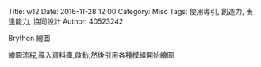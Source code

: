 Title: w12
Date: 2016-11-28 12:00
Category: Misc
Tags: 使用導引, 創造力, 表達能力, 協同設計
Author: 40523242

Brython 繪圖

<!-- PELICAN_END_SUMMARY -->

繪圖流程,導入資料庫,啟動,然後引用各種模組開始繪圖

<!-- 導入 Brython 標準程式庫 -->
<script type="text/javascript" 
    src="https://cdn.rawgit.com/brython-dev/brython/master/www/src/brython_dist.js">
</script>

<pre class="brush: python">

<!-- 啟動 Brython -->
<script>
window.onload=function(){
brython(1);
}
</script>

<canvas id="japanflag3" width="600" height="600"></canvas>
<div id="container3"></div>
<script type="text/python3">
from browser import document as doc
from browser import html
import math
import re
# 準備繪圖畫布
canvas = doc["japanflag3"]
container = doc["container3"]
ctx = canvas.getContext("2d")
# 以下可以利用 ctx 物件進行畫圖

# 水平線
for i in range(5):
    ctx.beginPath()
# 設定線的寬度為 1 個單位
    if i == 0:
        ctx.lineWidth = 7
    else:
        ctx.lineWidth = 1
    ctx.moveTo(99, 100+i*30)
    ctx.lineTo(201, 100+i*30)
    # 設定顏色為藍色, 也可以使用 "rgb(0, 0, 255)" 字串設定顏色值
    ctx.strokeStyle = "blue"
    ctx.stroke()
    ctx.closePath()

# 垂直線
for i in range(6):
    ctx.beginPath()
# 設定線的寬度為 1 個單位
    ctx.lineWidth = 1
    ctx.moveTo(100+i*20, 100)
    ctx.lineTo(100+i*20, 220)
    # 設定顏色為藍色, 也可以使用 "rgb(0, 0, 255)" 字串設定顏色值
    ctx.strokeStyle = "blue"
    ctx.stroke()
    ctx.closePath()

# 1 與 A7
ctx.beginPath()
ctx.fillStyle = 'black'
ctx.strokeStyle = "black"
ctx.font = "15px Arial"
ctx.fillText("A Major", 105, 70)
ctx.arc(140, 145, 9, 0, 2*math.pi, False)
ctx.fill()
ctx.stroke()
ctx.closePath()

ctx.beginPath()
ctx.fillStyle = 'white'
ctx.font = "15px Arial"
ctx.fillText("1", 135, 150)
ctx.fill()
ctx.stroke()
ctx.closePath()


# 2
ctx.beginPath()
ctx.fillStyle = 'black'
ctx.strokeStyle = "black"
ctx.arc(160, 145, 9, 0, 2*math.pi, False)
ctx.fill()
ctx.stroke()
ctx.closePath()

ctx.beginPath()
ctx.fillStyle = 'white'
ctx.font = "16px Arial"
ctx.fillText("2", 155, 150)
ctx.fill()
ctx.stroke()
ctx.closePath()

# 3
ctx.beginPath()
ctx.fillStyle = 'black'
ctx.strokeStyle = "black"
ctx.arc(180, 145, 9, 0, 2*math.pi, False)
ctx.fill()
ctx.stroke()
ctx.closePath()

ctx.beginPath()
ctx.fillStyle = 'white'
ctx.font = "16px Arial"
ctx.fillText("3", 175, 150)
ctx.fill()
ctx.stroke()
ctx.closePath()

# o
ctx.beginPath()
ctx.arc(120, 85, 7, 0, 2*math.pi, False)
ctx.lineWidth =3
ctx.strokeStyle = "black"
ctx.stroke()
ctx.closePath()

# o
ctx.beginPath()
ctx.arc(200, 85, 7, 0, 2*math.pi, False)
ctx.lineWidth =3
ctx.strokeStyle = "black"
ctx.stroke()
ctx.closePath()

# x
ctx.beginPath()
#ctx.arc(50, 85, 7, 0, 2*math.pi, False)
ctx.moveTo(94, 79)
ctx.lineTo(106, 91)
ctx.moveTo(106, 79)
ctx.lineTo(94, 91)
ctx.lineWidth =3
ctx.strokeStyle = "black"
ctx.stroke()
ctx.closePath()

</script>

<canvas id="japanflag3" width="600" height="600"></canvas>
<div id="container3"></div>
<script type="text/python3">
from browser import document as doc
from browser import html
import math
import re
# 準備繪圖畫布
canvas = doc["japanflag3"]
container = doc["container3"]
ctx = canvas.getContext("2d")
# 以下可以利用 ctx 物件進行畫圖

# 水平線
for i in range(5):
    ctx.beginPath()
# 設定線的寬度為 1 個單位
    if i == 0:
        ctx.lineWidth = 7
    else:
        ctx.lineWidth = 1
    ctx.moveTo(229, 100+i*30)
    ctx.lineTo(331, 100+i*30)
    # 設定顏色為藍色, 也可以使用 "rgb(0, 0, 255)" 字串設定顏色值
    ctx.strokeStyle = "blue"
    ctx.stroke()
    ctx.closePath()

# 垂直線
for i in range(6):
    ctx.beginPath()
# 設定線的寬度為 1 個單位
    ctx.lineWidth = 1
    ctx.moveTo(230+i*20, 100)
    ctx.lineTo(230+i*20, 220)
    # 設定顏色為藍色, 也可以使用 "rgb(0, 0, 255)" 字串設定顏色值
    ctx.strokeStyle = "blue"
    ctx.stroke()
    ctx.closePath()

# 1 與 A7
ctx.beginPath()
ctx.fillStyle = 'black'
ctx.strokeStyle = "black"
ctx.font = "15px Arial"
ctx.fillText("C Major", 235, 70)
ctx.arc(310, 115, 9, 0, 2*math.pi, False)
ctx.fill()
ctx.stroke()
ctx.closePath()

ctx.beginPath()
ctx.fillStyle = 'white'
ctx.font = "15px Arial"
ctx.fillText("1", 305, 120)
ctx.fill()
ctx.stroke()
ctx.closePath()


# 2
ctx.beginPath()
ctx.fillStyle = 'black'
ctx.strokeStyle = "black"
ctx.arc(270, 145, 9, 0, 2*math.pi, False)
ctx.fill()
ctx.stroke()
ctx.closePath()

ctx.beginPath()
ctx.fillStyle = 'white'
ctx.font = "16px Arial"
ctx.fillText("2", 265, 150)
ctx.fill()
ctx.stroke()
ctx.closePath()

# 3
ctx.beginPath()
ctx.fillStyle = 'black'
ctx.strokeStyle = "black"
ctx.arc(250, 175, 9, 0, 2*math.pi, False)
ctx.fill()
ctx.stroke()
ctx.closePath()

ctx.beginPath()
ctx.fillStyle = 'white'
ctx.font = "16px Arial"
ctx.fillText("3", 245, 180)
ctx.fill()
ctx.stroke()
ctx.closePath()

# o
ctx.beginPath()
ctx.arc(330, 85, 7, 0, 2*math.pi, False)
ctx.lineWidth =3
ctx.strokeStyle = "black"
ctx.stroke()
ctx.closePath()

# o
ctx.beginPath()
ctx.arc(290, 85, 7, 0, 2*math.pi, False)
ctx.lineWidth =3
ctx.strokeStyle = "black"
ctx.stroke()
ctx.closePath()

# x
ctx.beginPath()
#ctx.arc(50, 85, 7, 0, 2*math.pi, False)
ctx.moveTo(234, 79)
ctx.lineTo(226, 91)
ctx.moveTo(226, 79)
ctx.lineTo(234, 91)
ctx.lineWidth =3
ctx.strokeStyle = "black"
ctx.stroke()
ctx.closePath()

# 以下將 canvas 畫布內容轉為 img tag, 並且顯示在 container 物件
img = canvas.toDataURL("image/png")
# 利用 re.sub, 將原本要直接開圖檔的 data:image 標頭, 改為 data:application/octet-stream, 可直接下載存檔
# 使用 re 模組之前必須先 import re
img = re.sub("^data:image\/[^;]", "data:application/octet-stream", img)
# 宣告 anchor markup attribute download, 可以指定下載儲存檔名
container <= html.A("save image", href=img, download="guitar_chord.png")
</script>

<canvas id="japanflag3" width="600" height="600"></canvas>
<div id="container3"></div>
<script type="text/python3">
from browser import document as doc
from browser import html
import math
import re
# 準備繪圖畫布
canvas = doc["japanflag3"]
container = doc["container3"]
ctx = canvas.getContext("2d")
# 以下可以利用 ctx 物件進行畫圖

# 水平線
for i in range(5):
    ctx.beginPath()
# 設定線的寬度為 1 個單位
    if i == 0:
        ctx.lineWidth = 7
    else:
        ctx.lineWidth = 1
    ctx.moveTo(359, 100+i*30)
    ctx.lineTo(461, 100+i*30)
    # 設定顏色為藍色, 也可以使用 "rgb(0, 0, 255)" 字串設定顏色值
    ctx.strokeStyle = "blue"
    ctx.stroke()
    ctx.closePath()

# 垂直線
for i in range(6):
    ctx.beginPath()
# 設定線的寬度為 1 個單位
    ctx.lineWidth = 1
    ctx.moveTo(360+i*20, 100)
    ctx.lineTo(360+i*20, 220)
    # 設定顏色為藍色, 也可以使用 "rgb(0, 0, 255)" 字串設定顏色值
    ctx.strokeStyle = "blue"
    ctx.stroke()
    ctx.closePath()

# 1 與 A7
ctx.beginPath()
ctx.fillStyle = 'black'
ctx.strokeStyle = "black"
ctx.font = "15px Arial"
ctx.fillText("G Major", 365, 70)
ctx.arc(380, 145, 9, 0, 2*math.pi, False)
ctx.fill()
ctx.stroke()
ctx.closePath()

ctx.beginPath()
ctx.fillStyle = 'white'
ctx.font = "16px Arial"
ctx.fillText("1", 375, 150)
ctx.fill()
ctx.stroke()
ctx.closePath()


# 2
ctx.beginPath()
ctx.fillStyle = 'black'
ctx.strokeStyle = "black"
ctx.arc(360, 175, 9, 0, 2*math.pi, False)
ctx.fill()
ctx.stroke()
ctx.closePath()

ctx.beginPath()
ctx.fillStyle = 'white'
ctx.font = "16px Arial"
ctx.fillText("2", 355, 180)
ctx.fill()
ctx.stroke()
ctx.closePath()

# 3
ctx.beginPath()
ctx.fillStyle = 'black'
ctx.strokeStyle = "black"
ctx.arc(440, 175, 9, 0, 2*math.pi, False)
ctx.fill()
ctx.stroke()
ctx.closePath()

ctx.beginPath()
ctx.fillStyle = 'white'
ctx.font = "16px Arial"
ctx.fillText("3", 435, 180)
ctx.fill()
ctx.stroke()
ctx.closePath()

# 3
ctx.beginPath()
ctx.fillStyle = 'black'
ctx.strokeStyle = "black"
ctx.arc(460, 175, 9, 0, 2*math.pi, False)
ctx.fill()
ctx.stroke()
ctx.closePath()

ctx.beginPath()
ctx.fillStyle = 'white'
ctx.font = "16px Arial"
ctx.fillText("4", 455, 180)
ctx.fill()
ctx.stroke()
ctx.closePath()

# o
ctx.beginPath()
ctx.arc(400, 85, 7, 0, 2*math.pi, False)
ctx.lineWidth =3
ctx.strokeStyle = "black"
ctx.stroke()
ctx.closePath()

# o
ctx.beginPath()
ctx.arc(420, 85, 7, 0, 2*math.pi, False)
ctx.lineWidth =3
ctx.strokeStyle = "black"
ctx.stroke()
ctx.closePath()

</script>

<canvas id="japanflag3" width="600" height="600"></canvas>
<div id="container3"></div>
<script type="text/python3">
from browser import document as doc
from browser import html
import math
import re
# 準備繪圖畫布
canvas = doc["japanflag3"]
container = doc["container3"]
ctx = canvas.getContext("2d")
# 以下可以利用 ctx 物件進行畫圖

# 水平線
for i in range(5):
    ctx.beginPath()
# 設定線的寬度為 1 個單位
    if i == 0:
        ctx.lineWidth = 7
    else:
        ctx.lineWidth = 1
    ctx.moveTo(99, 290+i*30)
    ctx.lineTo(201, 290+i*30)
    # 設定顏色為藍色, 也可以使用 "rgb(0, 0, 255)" 字串設定顏色值
    ctx.strokeStyle = "blue"
    ctx.stroke()
    ctx.closePath()

# 垂直線
for i in range(6):
    ctx.beginPath()
# 設定線的寬度為 1 個單位
    ctx.lineWidth = 1
    ctx.moveTo(100+i*20, 290)
    ctx.lineTo(100+i*20, 410)
    # 設定顏色為藍色, 也可以使用 "rgb(0, 0, 255)" 字串設定顏色值
    ctx.strokeStyle = "blue"
    ctx.stroke()
    ctx.closePath()

# 1 與 A7
ctx.beginPath()
ctx.fillStyle = 'black'
ctx.strokeStyle = "black"
ctx.font = "15px Arial"
ctx.fillText("D Major", 105, 260)
ctx.arc(160, 335, 9, 0, 2*math.pi, False)
ctx.fill()
ctx.stroke()
ctx.closePath()

ctx.beginPath()
ctx.fillStyle = 'white'
ctx.font = "16px Arial"
ctx.fillText("1", 155, 340)
ctx.fill()
ctx.stroke()
ctx.closePath()


# 2
ctx.beginPath()
ctx.fillStyle = 'black'
ctx.strokeStyle = "black"
ctx.arc(180, 365, 9, 0, 2*math.pi, False)
ctx.fill()
ctx.stroke()
ctx.closePath()

ctx.beginPath()
ctx.fillStyle = 'white'
ctx.font = "16px Arial"
ctx.fillText("2", 175, 370)
ctx.fill()
ctx.stroke()
ctx.closePath()

# 3
ctx.beginPath()
ctx.fillStyle = 'black'
ctx.strokeStyle = "black"
ctx.arc(200, 335, 9, 0, 2*math.pi, False)
ctx.fill()
ctx.stroke()
ctx.closePath()

ctx.beginPath()
ctx.fillStyle = 'white'
ctx.font = "16px Arial"
ctx.fillText("3", 195, 340)
ctx.fill()
ctx.stroke()
ctx.closePath()

# o
ctx.beginPath()
ctx.arc(140, 275, 7, 0, 2*math.pi, False)
ctx.lineWidth =3
ctx.strokeStyle = "black"
ctx.stroke()
ctx.closePath()

# x
ctx.beginPath()
#ctx.arc(50, 275, 7, 0, 2*math.pi, False)
ctx.moveTo(94, 269)
ctx.lineTo(106, 281)
ctx.moveTo(106, 269)
ctx.lineTo(94, 281)
ctx.lineWidth =3
ctx.strokeStyle = "black"
ctx.stroke()
ctx.closePath()

# x
ctx.beginPath()
#ctx.arc(70, 275, 7, 0, 2*math.pi, False)
ctx.moveTo(114, 269)
ctx.lineTo(126, 281)
ctx.moveTo(126, 269)
ctx.lineTo(114, 281)
ctx.lineWidth =3
ctx.strokeStyle = "black"
ctx.stroke()
ctx.closePath()
</script>

<canvas id="japanflag3" width="600" height="600"></canvas>
<div id="container3"></div>
<script type="text/python3">
from browser import document as doc
from browser import html
import math
import re
# 準備繪圖畫布
canvas = doc["japanflag3"]
container = doc["container3"]
ctx = canvas.getContext("2d")
# 以下可以利用 ctx 物件進行畫圖

# 水平線
for i in range(5):
    ctx.beginPath()
# 設定線的寬度為 1 個單位
    if i == 0:
        ctx.lineWidth = 7
    else:
        ctx.lineWidth = 1
    ctx.moveTo(229, 290+i*30)
    ctx.lineTo(331, 290+i*30)
    # 設定顏色為藍色, 也可以使用 "rgb(0, 0, 255)" 字串設定顏色值
    ctx.strokeStyle = "blue"
    ctx.stroke()
    ctx.closePath()

# 垂直線
for i in range(6):
    ctx.beginPath()
# 設定線的寬度為 1 個單位
    ctx.lineWidth = 1
    ctx.moveTo(230+i*20, 290)
    ctx.lineTo(230+i*20, 410)
    # 設定顏色為藍色, 也可以使用 "rgb(0, 0, 255)" 字串設定顏色值
    ctx.strokeStyle = "blue"
    ctx.stroke()
    ctx.closePath()

# 1 與 A7
ctx.beginPath()
ctx.fillStyle = 'black'
ctx.strokeStyle = "black"
ctx.font = "15px Arial"
ctx.fillText("E Major", 245, 260)
ctx.arc(290, 305, 9, 0, 2*math.pi, False)
ctx.fill()
ctx.stroke()
ctx.closePath()

ctx.beginPath()
ctx.fillStyle = 'white'
ctx.font = "16px Arial"
ctx.fillText("1", 285, 310)
ctx.fill()
ctx.stroke()
ctx.closePath()


# 2
ctx.beginPath()
ctx.fillStyle = 'black'
ctx.strokeStyle = "black"
ctx.arc(250, 335, 9, 0, 2*math.pi, False)
ctx.fill()
ctx.stroke()
ctx.closePath()

ctx.beginPath()
ctx.fillStyle = 'white'
ctx.font = "16px Arial"
ctx.fillText("2", 245, 340)
ctx.fill()
ctx.stroke()
ctx.closePath()

# 3
ctx.beginPath()
ctx.fillStyle = 'black'
ctx.strokeStyle = "black"
ctx.arc(270, 335, 9, 0, 2*math.pi, False)
ctx.fill()
ctx.stroke()
ctx.closePath()

ctx.beginPath()
ctx.fillStyle = 'white'
ctx.font = "16px Arial"
ctx.fillText("3", 265, 340)
ctx.fill()
ctx.stroke()
ctx.closePath()

# o
ctx.beginPath()
ctx.arc(330, 275, 7, 0, 2*math.pi, False)
ctx.lineWidth =3
ctx.strokeStyle = "black"
ctx.stroke()
ctx.closePath()

# o
ctx.beginPath()
ctx.arc(310, 275, 7, 0, 2*math.pi, False)
ctx.lineWidth =3
ctx.strokeStyle = "black"
ctx.stroke()
ctx.closePath()

# x
ctx.beginPath()
#ctx.arc(50, 85, 7, 0, 2*math.pi, False)
ctx.moveTo(224, 269)
ctx.lineTo(236, 281)
ctx.moveTo(236, 269)
ctx.lineTo(224, 281)
ctx.lineWidth =3
ctx.strokeStyle = "black"
ctx.stroke()
ctx.closePath()

</script>

<canvas id="japanflag3" width="600" height="600"></canvas>
<div id="container3"></div>
<script type="text/python3">
from browser import document as doc
from browser import html
import math
import re
# 準備繪圖畫布
canvas = doc["japanflag3"]
container = doc["container3"]
ctx = canvas.getContext("2d")
# 以下可以利用 ctx 物件進行畫圖

# 水平線
for i in range(5):
    ctx.beginPath()
# 設定線的寬度為 1 個單位
    if i == 0:
        ctx.lineWidth = 7
    else:
        ctx.lineWidth = 1
    ctx.moveTo(359, 290+i*30)
    ctx.lineTo(461, 290+i*30)
    # 設定顏色為藍色, 也可以使用 "rgb(0, 0, 255)" 字串設定顏色值
    ctx.strokeStyle = "blue"
    ctx.stroke()
    ctx.closePath()

# 垂直線
for i in range(6):
    ctx.beginPath()
# 設定線的寬度為 1 個單位
    ctx.lineWidth = 1
    ctx.moveTo(360+i*20, 290)
    ctx.lineTo(360+i*20, 410)
    # 設定顏色為藍色, 也可以使用 "rgb(0, 0, 255)" 字串設定顏色值
    ctx.strokeStyle = "blue"
    ctx.stroke()
    ctx.closePath()

# 1 與 A7
ctx.beginPath()
ctx.fillStyle = 'black'
ctx.strokeStyle = "black"
ctx.font = "15px Arial"
ctx.fillText("Cmaj7", 375, 260)
ctx.arc(400, 335, 9, 0, 2*math.pi, False)
ctx.fill()
ctx.stroke()
ctx.closePath()

ctx.beginPath()
ctx.fillStyle = 'white'
ctx.font = "16px Arial"
ctx.fillText("1", 395, 340)
ctx.fill()
ctx.stroke()
ctx.closePath()


# 2
ctx.beginPath()
ctx.fillStyle = 'black'
ctx.strokeStyle = "black"
ctx.arc(380, 365, 9, 0, 2*math.pi, False)
ctx.fill()
ctx.stroke()
ctx.closePath()

ctx.beginPath()
ctx.fillStyle = 'white'
ctx.font = "16px Arial"
ctx.fillText("2", 375, 370)
ctx.fill()
ctx.stroke()
ctx.closePath()

# o
ctx.beginPath()
ctx.arc(420, 275, 7, 0, 2*math.pi, False)
ctx.lineWidth =3
ctx.strokeStyle = "black"
ctx.stroke()
ctx.closePath()

# o
ctx.beginPath()
ctx.arc(460, 275, 7, 0, 2*math.pi, False)
ctx.lineWidth =3
ctx.strokeStyle = "black"
ctx.stroke()
ctx.closePath()

# o
ctx.beginPath()
ctx.arc(440, 275, 7, 0, 2*math.pi, False)
ctx.lineWidth =3
ctx.strokeStyle = "black"
ctx.stroke()
ctx.closePath()

# x
ctx.beginPath()
#ctx.arc(50, 85, 7, 0, 2*math.pi, False)
ctx.moveTo(354, 269)
ctx.lineTo(366, 281)
ctx.moveTo(366, 269)
ctx.lineTo(354, 281)
ctx.lineWidth =3
ctx.strokeStyle = "black"
ctx.stroke()
ctx.closePath()

</script>